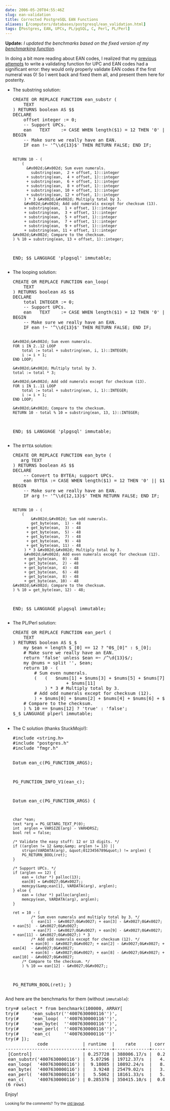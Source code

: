 ```yaml
--- 
date: 2006-05-20T04:55:46Z
slug: ean-validation
title: Corrected PostgreSQL EAN Functions
aliases: [/computers/databases/postgresql/ean_validation.html]
tags: [Postgres, EAN, UPCs, PL/pgSQL, C, Perl, PL/Perl]
---
```


<p><strong>Update:</strong><em> I updated the benchmarks based on the fixed version
of my <a
href="http://www.justatheory.com/computers/databases/postgresql/benchmarking_functions.html"
title="Benchmarking PostgreSQL Functions">benchmarking function</a>.</em></p>

<p>In doing a bit more reading about EAN codes, I realized that my <a
href="http://www.justatheory.com/computers/databases/postgresql/plpgsql_upc_validation.html"
title="Validating UPCs with PL/pgSQL">previous</a> <a
href="http://www.justatheory.com/computers/databases/postgresql/benchmarking_upc_validation.html"
title="Benchmarking UPC Validation">attempts</a> to write a validating function
for UPC and EAN codes had a significant error: they would only properly validate
EAN codes if the first numeral was 0! So I went back and fixed them all, and
present them here for posterity.</p>

<ul>
  <li>
    <p>The substring solution:</p>
    <pre>
CREATE OR REPLACE FUNCTION ean_substr (
    TEXT
) RETURNS boolean AS $$
DECLARE
    offset integer := 0;
    &#x002d;&#x002d; Support UPCs.
    ean   TEXT    := CASE WHEN length($1) = 12 THEN &#x0027;0&#x0027; || $1 ELSE $1 END;
BEGIN
    &#x002d;&#x002d; Make sure we really have an EAN.
    IF ean !~ &#x0027;^\\d{13}$&#x0027; THEN RETURN FALSE; END IF;

    RETURN 10 - (
        (
          &#x002d;&#x002d; Sum even numerals.
            substring(ean,  2 + offset, 1)::integer
          + substring(ean,  4 + offset, 1)::integer
          + substring(ean,  6 + offset, 1)::integer
          + substring(ean,  8 + offset, 1)::integer
          + substring(ean, 10 + offset, 1)::integer
          + substring(ean, 12 + offset, 1)::integer
         ) * 3 &#x002d;&#x002d; Multiply total by 3.
         &#x002d;&#x002d; Add odd numerals except for checksum (13).
         + substring(ean,  1 + offset, 1)::integer
         + substring(ean,  3 + offset, 1)::integer
         + substring(ean,  5 + offset, 1)::integer
         + substring(ean,  7 + offset, 1)::integer
         + substring(ean,  9 + offset, 1)::integer
         + substring(ean, 11 + offset, 1)::integer
    &#x002d;&#x002d; Compare to the checksum.
    ) % 10 = substring(ean, 13 + offset, 1)::integer;
END;
$$ LANGUAGE &#x0027;plpgsql&#x0027; immutable;
    </pre>
  </li>

  <li>
    <p>The looping solution:</p>
    <pre>
CREATE OR REPLACE FUNCTION ean_loop(
    TEXT
) RETURNS boolean AS $$
DECLARE
    total INTEGER := 0;
    &#x002d;&#x002d; Support UPCs.
    ean   TEXT    := CASE WHEN length($1) = 12 THEN &#x0027;0&#x0027; || $1 ELSE $1 END;
BEGIN
    &#x002d;&#x002d; Make sure we really have an EAN.
    IF ean !~ &#x0027;^\\d{13}$&#x0027; THEN RETURN FALSE; END IF;

    &#x002d;&#x002d; Sum even numerals.
    FOR i IN 2..12 LOOP
        total := total + substring(ean, i, 1)::INTEGER;
        i := i + 1;
    END LOOP;

    &#x002d;&#x002d; Multiply total by 3.
    total := total * 3;

    &#x002d;&#x002d; Add odd numerals except for checksum (13).
    FOR i IN 1..11 LOOP
        total := total + substring(ean, i, 1)::INTEGER;
        i := i + 1;
    END LOOP;

    &#x002d;&#x002d; Compare to the checksum.
    RETURN 10 - total % 10 = substring(ean, 13, 1)::INTEGER;
END;
$$ LANGUAGE &#x0027;plpgsql&#x0027; immutable;
    </pre>
  </li>

  <li>
    <p>The <code>BYTEA</code> solution:</p>
    <pre>
CREATE OR REPLACE FUNCTION ean_byte (
   arg TEXT
) RETURNS boolean AS $$
DECLARE
    &#x002d;&#x002d; Convert to BYTEA; support UPCs.
    ean BYTEA := CASE WHEN length($1) = 12 THEN &#x0027;0&#x0027; || $1 ELSE $1 END;
BEGIN
    &#x002d;&#x002d; Make sure we really have an EAN.
    IF arg !~ &#x0027;^\\d{12,13}$&#x0027; THEN RETURN FALSE; END IF;

    RETURN 10 - (
        (
            &#x002d;&#x002d; Sum odd numerals.
            get_byte(ean,  1) - 48
          + get_byte(ean,  3) - 48
          + get_byte(ean,  5) - 48
          + get_byte(ean,  7) - 48
          + get_byte(ean,  9) - 48
          + get_byte(ean, 11) - 48
         ) * 3 &#x002d;&#x002d; Multiply total by 3.
         &#x002d;&#x002d; Add even numerals except for checksum (12).
         + get_byte(ean,  0) - 48
         + get_byte(ean,  2) - 48
         + get_byte(ean,  4) - 48
         + get_byte(ean,  6) - 48
         + get_byte(ean,  8) - 48
         + get_byte(ean, 10) - 48
    &#x002d;&#x002d; Compare to the checksum.
    ) % 10 = get_byte(ean, 12) - 48;
    
END;
$$ LANGUAGE plpgsql immutable;
    </pre>
  </li>

  <li>
    <p>The PL/Perl solution:</p>
    <pre>
CREATE OR REPLACE FUNCTION ean_perl (
    TEXT
) RETURNS boolean AS $_$
    my $ean = length $_[0] == 12 ? &quot;0$_[0]&quot; : $_[0];
    # Make sure we really have an EAN.
    return &#x0027;false&#x0027; unless $ean =~ /^\d{13}$/;
    my @nums = split &#x0027;&#x0027;, $ean;
    return 10 - (
        # Sum even numerals.
        (   (   $nums[1] + $nums[3] + $nums[5] + $nums[7] + $nums[9]
                    + $nums[11]
            ) * 3 # Multiply total by 3.
        # Add odd numerals except for checksum (12).
        ) + $nums[0] + $nums[2] + $nums[4] + $nums[6] + $nums[8] + $nums[10]
    # Compare to the checksum.
    ) % 10 == $nums[12] ? &#x0027;true&#x0027; : &#x0027;false&#x0027;;
$_$ LANGUAGE plperl immutable;
    </pre>
  </li>

  <li>
    <p>The C solution (thanks StuckMojo!):</p>
    <pre>
#include &lt;string.h&gt;
#include &quot;postgres.h&quot;
#include &quot;fmgr.h&quot;

Datum ean_c(PG_FUNCTION_ARGS);

PG_FUNCTION_INFO_V1(ean_c);

Datum ean_c(PG_FUNCTION_ARGS) {

    char *ean;
    text *arg = PG_GETARG_TEXT_P(0);
    int  arglen = VARSIZE(arg) - VARHDRSZ;
    bool ret = false;

    /* Validate the easy stuff: 12 or 13 digits. */
    if ((arglen != 12 &amp;&amp; arglen != 13) || 
        strspn(VARDATA(arg), &quot;0123456789&quot;) != arglen) {
        PG_RETURN_BOOL(ret);
    }

    /* Support UPCs. */
    if (arglen == 12) {
        ean = (char *) palloc(13);
        ean[0] = &#x0027;0&#x0027;;
        memcpy(&amp;ean[1], VARDATA(arg), arglen);
    } else {
        ean = (char *) palloc(arglen);
        memcpy(ean, VARDATA(arg), arglen);
    }

    ret = 10 - (
            /* Sum even numerals and multiply total by 3. */
            (  ean[1] - &#x0027;0&#x0027; + ean[3] - &#x0027;0&#x0027; + ean[5]  - &#x0027;0&#x0027; 
             + ean[7] - &#x0027;0&#x0027; + ean[9] - &#x0027;0&#x0027; + ean[11] - &#x0027;0&#x0027;) * 3
            /* Add odd numerals except for checksum (12). */
            + ean[0] - &#x0027;0&#x0027; + ean[2] - &#x0027;0&#x0027; + ean[4]  - &#x0027;0&#x0027;
            + ean[6] - &#x0027;0&#x0027; + ean[8] - &#x0027;0&#x0027; + ean[10] - &#x0027;0&#x0027;
        /* Compare to the checksum. */
        ) % 10 == ean[12] - &#x0027;0&#x0027;;

   PG_RETURN_BOOL(ret);
}
    </pre>
  </li>
</ul>

<p>And here are the benchmarks for them (without <code>immutable</code>):</p>

<pre>
try=# select * from benchmark(100000, ARRAY[
try(#     &#x0027;ean_substr(&#x0027;&#x0027;4007630000116&#x0027;&#x0027;)&#x0027;,
try(#     &#x0027;ean_loop(  &#x0027;&#x0027;4007630000116&#x0027;&#x0027;)&#x0027;,
try(#     &#x0027;ean_byte(  &#x0027;&#x0027;4007630000116&#x0027;&#x0027;)&#x0027;,
try(#     &#x0027;ean_perl(  &#x0027;&#x0027;4007630000116&#x0027;&#x0027;)&#x0027;,
try(#     &#x0027;ean_c(     &#x0027;&#x0027;4007630000116&#x0027;&#x0027;)&#x0027;
try(# ]);
            code             | runtime  |    rate     | corrected | corrected_rate 
&#x002d;&#x002d;&#x002d;&#x002d;&#x002d;&#x002d;&#x002d;&#x002d;&#x002d;&#x002d;&#x002d;&#x002d;&#x002d;&#x002d;&#x002d;&#x002d;&#x002d;&#x002d;&#x002d;&#x002d;&#x002d;&#x002d;&#x002d;&#x002d;&#x002d;&#x002d;&#x002d;&#x002d;&#x002d;+&#x002d;&#x002d;&#x002d;&#x002d;&#x002d;&#x002d;&#x002d;&#x002d;&#x002d;&#x002d;+&#x002d;&#x002d;&#x002d;&#x002d;&#x002d;&#x002d;&#x002d;&#x002d;&#x002d;&#x002d;&#x002d;&#x002d;&#x002d;+&#x002d;&#x002d;&#x002d;&#x002d;&#x002d;&#x002d;&#x002d;&#x002d;&#x002d;&#x002d;&#x002d;+&#x002d;&#x002d;&#x002d;&#x002d;&#x002d;&#x002d;&#x002d;&#x002d;&#x002d;&#x002d;&#x002d;&#x002d;&#x002d;&#x002d;&#x002d;&#x002d;
 [Control]                   | 0.257728 | 388006.17/s |  0.257728 | 388006.17/s
 ean_substr(&#x0027;4007630000116&#x0027;) |  5.07296 | 19712.37/s  |   4.81523 | 20767.44/s
 ean_loop(  &#x0027;4007630000116&#x0027;) |  9.18085 | 10892.24/s  |   8.92312 | 11206.84/s
 ean_byte(  &#x0027;4007630000116&#x0027;) |   3.9248 | 25479.02/s  |   3.66707 | 27269.73/s
 ean_perl(  &#x0027;4007630000116&#x0027;) |   5.5062 | 18161.33/s  |   5.24848 | 19053.15/s
 ean_c(     &#x0027;4007630000116&#x0027;) | 0.285376 | 350415.10/s |  0.027648 | 3616901.80/s
(6 rows)
</pre>

<p>Enjoy!</p>

<p class="past"><small>Looking for the comments? Try the <a rel="nofollow" href="//past.justatheory.com/computers/databases/postgresql/ean_validation.html">old layout</a>.</small></p>


